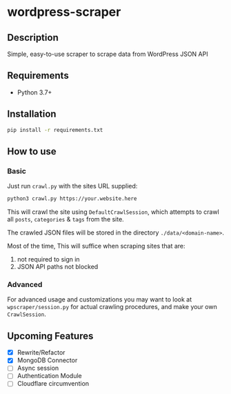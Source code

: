 # wordpress-scraper

## Description

Simple, easy-to-use scraper to scrape data from WordPress JSON API

## Requirements

 - Python 3.7+

## Installation

```bash
pip install -r requirements.txt
```

## How to use

### Basic

Just run `crawl.py` with the sites URL supplied:

```bash
python3 crawl.py https://your.website.here
```

This will crawl the site using `DefaultCrawlSession`, which attempts to crawl all `posts`, `categories` & `tags` from the site.

The crawled JSON files will be stored in the directory `./data/<domain-name>`.

Most of the time, This will suffice when scraping sites that are:
1. not required to sign in 
2. JSON API paths not blocked


### Advanced
For advanced usage and customizations you may want to look at `wpscraper/session.py` for actual crawling procedures, and make your own `CrawlSession`.

## Upcoming Features

- [x] Rewrite/Refactor
- [x] MongoDB Connector
- [ ] Async session
- [ ] Authentication Module
- [ ] Cloudflare circumvention
